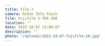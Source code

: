 ```yaml
---
title: Film 7
camera: Nikon Tele-Touch
film: Fujifilm X-TRA 400
location: ''
date: 2022-10-07 23:00:07
description: ''
photo: '/uploads/2022-10-07-fujifilm-10.jpg'
---
```

